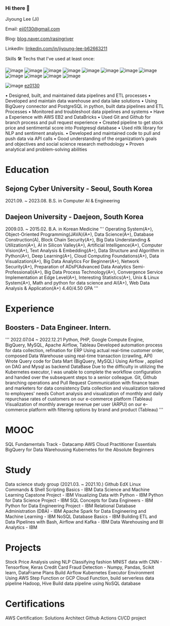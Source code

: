 ### Hi there 👋

<!--
**ez0130/ez0130** is a ✨ _special_ ✨ repository because its `README.md` (this file) appears on your GitHub profile.

Here are some ideas to get you started:

- 🔭 I’m currently working on ...
- 🌱 I’m currently learning ...
- 👯 I’m looking to collaborate on ...
- 🤔 I’m looking for help with ...
- 💬 Ask me about ...
- 📫 How to reach me: ...
- 😄 Pronouns: ...
- ⚡ Fun fact: ...
-->
Jiyoung Lee (Ji) 

Email: eji0130@gmail.com 

Blog: [blog.naver.com/rasingriver](https://blog.naver.com/rasingriver) 

LinkedIn: [linkedin.com/in/jiyoung-lee-b62663211](https://www.linkedin.com/in/jiyoung-lee-b62663211/)

Skills
🛠️ Techs that I've used at least once:

![image](https://github.com/ez0130/ez0130/assets/75259368/3fd8b832-1bb8-42dc-b5c1-7fb110dca73d)
![image](https://github.com/ez0130/ez0130/assets/75259368/bfd804ad-98a2-4e95-b88d-ac1856593cad)
![image](https://github.com/ez0130/ez0130/assets/75259368/20f4f0d2-371f-4e93-9f36-4525c85bdf03)
![image](https://github.com/ez0130/ez0130/assets/75259368/a5c362bf-6644-4e33-892d-9b5cea9dbe23)
![image](https://github.com/ez0130/ez0130/assets/75259368/668979f1-3302-405b-85fe-67cf25fca9d0)
![image](https://github.com/ez0130/ez0130/assets/75259368/e2859e92-f4b6-4da2-bac5-d459776dc5fb)
![image](https://github.com/ez0130/ez0130/assets/75259368/ddf9931f-536b-40da-93ab-4eceda2bbf89)
![image](https://github.com/ez0130/ez0130/assets/75259368/c19d693f-9bfe-439e-98cc-73a16f3c6c02)
![image](https://github.com/ez0130/ez0130/assets/75259368/2a869e75-8409-423a-a1ad-c92256366cce)
![image](https://github.com/ez0130/ez0130/assets/75259368/2299f2bd-3718-48cc-a219-b698352076cf)
![image](https://github.com/ez0130/ez0130/assets/75259368/dfaa6cbb-7adf-4202-81f3-2f837aaabd44)
![image](https://github.com/ez0130/ez0130/assets/75259368/e40b6a08-0f13-4860-8ee7-d82e0c3562c7)

![image](https://github.com/ez0130/ez0130/assets/75259368/c51bf26d-2193-4535-a27d-15a0658b8744)
[ ez0130
](https://leetcode.com/ez0130)


•	Designed, built, and maintained data pipelines and ETL processes
•	Developed and maintain data warehouse and data lake solutions
•	Using BigQuery connector and PostgreSQL in python, built data pipelines and ETL Processes
•	Monitored and troubleshoot data pipelines and systems
•	Have a Experience with AWS EB2 and DataBricks
•	Used Git and Github for branch process and pull request experience
•	Created pipeline to get stock price and sentimental score into Postgresql database
•	Used nltk library for NLP and sentiment analysis. 
• Developed and maintained code to pull and push data via API calls
•	Good understanding of the organization’s goals and objectives and social science research methodology
•	Proven analytical and problem-solving abilities


# Education

## Sejong Cyber University  - Seoul, South Korea
2021.09. ~ 2023.08.
B.S. in Computer AI & Engineering

## Daejeon University - Daejeon, South Korea
2009.03. ~ 2015.02.
B.A. in Korean Medicine
'''
Operating System(A+), Object-Oriented Programming(JAVA)(A+), Data Science(A+), Database Construction(A), Block Chain Security(A+), Big Data Understanding & Utilization(A+), AI in Silicon Valley(A+), Artificial Intelligence(A+), Computer Vision(A+), Text Analysis & Embedding(A+), Data Structure and Algorithm in Python(A+), Deep Learning(A+), Cloud Computing Foundations(A+), Data Visualization(A+), Big Data Analytics For Beginner(A+), Network Security(A+), Preparation of ADsP(Advanced Data Analytics Semi-Professional)(A+), Big Data Process Technology(A+), Convergence Service Implementation at Edge Level(A+), Interesting Statistics(A+), Unix & Linux System(A+), Math and python for data science and AI(A+), Web Data Analysis & Application(A+)
4.40/4.50 GPA
'''
# Experience
## Boosters - Data Engineer. Intern.
'''
2022.07.04 ~ 2022.12.21
Python, PHP, Google Compute Engine, BigQuery, MySQL, Apache Airflow, Tableau
Developed automation process for data collection, refination for ERP 
Using actual real-time customer order, composed Data Warehouse using real-time transaction (crawling, API)
Wrote Query code for Data Mart (BigQuery, MySQL)
Using Airflow , applied on DAG and Mysql as backend DataBase
Due to the difficulty in utilizing the Kubernetes executor, I was unable to complete the workflow configuration and handed over the subsequent steps to a senior colleague.
Git, Github branching operations and Pull Request
Communication with finance team and marketers for data consistency
Data collection and visualization tailored to employees' needs
Cohort analysis and visualization of monthly and daily repurchase rates of customers on our e-commerce platform (Tableau)
Visualization of monthly average revenue per user (ARPU) on our e-commerce platform with filtering options by brand and product (Tableau)
'''

# MOOC
SQL Fundamentals Track - Datacamp
AWS Cloud Practitioner Essentials
BigQuery for Data Warehousing
Kubernetes for the Absolute Beginners

# Study
Data science study group (2021.03. ~ 2021.10.)
Github
EdX
Linux Commands & Shell Scripting Basics - IBM
Data Science and Machine Learning Capstone Project - IBM
Visualizing Data with Python - IBM
Python for Data Science Project - IBM
SQL Concepts for Data Engineers - IBM
Python for Data Engineering Project - IBM
Relational Database Administration (DBA) - IBM
Apache Spark for Data Engineering and Machine Learning - IBM
NoSQL Database Basics - IBM
Building ETL and Data Pipelines with Bash, Airflow and Kafka - IBM
Data Warehousing and BI Analytics - IBM

# Projects
Stock Price Analysis using NLP
Classifying fashion MNIST data with CNN - Tensorflow, Keras
Credit Card Fraud Detection - Numpy, Pandas, Scikit learn,  DataFrame
Plans
Build Airflow Kubernetes Executor Environment
Using AWS Step Function or GCP Cloud Function, build serverless data pipeline 
Hadoop, Hive
Build data pipeline using NoSQL database

# Certifications
AWS Certification: Solutions Architect
Github Actions CI/CD project
